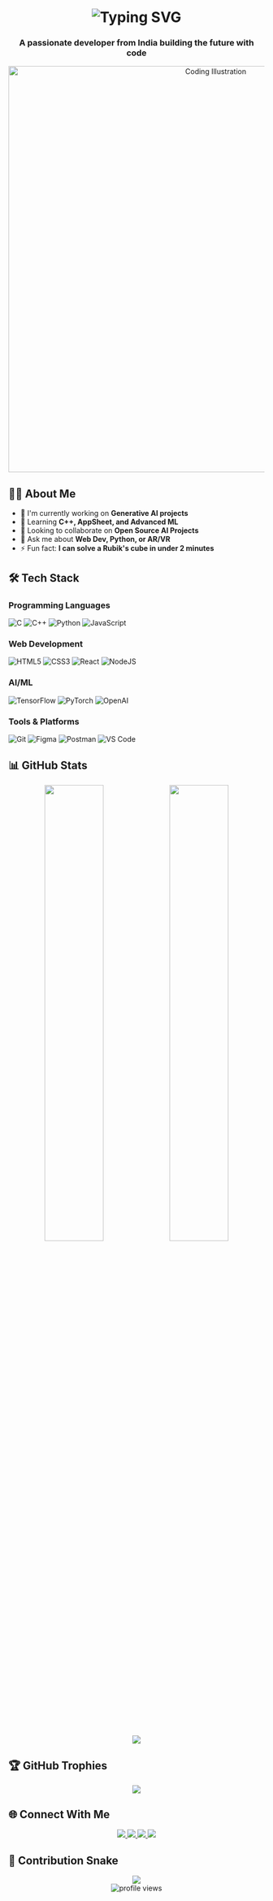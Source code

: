 <h1 align="center">
  <img src="https://readme-typing-svg.herokuapp.com?font=Fira+Code&weight=600&size=35&duration=4000&pause=1000&color=00F72E&center=true&vCenter=true&width=600&lines=Hi+%F0%9F%91%8B%2C+I'm+Sarang+Gole;Full+Stack+Developer;AI+Enthusiast;Tech+Innovator" alt="Typing SVG" />
</h1>

<h3 align="center">A passionate developer from India building the future with code</h3>

<div align="center">
  <img src="https://github.com/Saranggole9106/Saranggole9106/assets/24c288ad-ac07-48ed-9caf-f6331a872611" alt="Coding Illustration" width="800"/>
</div>

## 👨‍💻 About Me

- 🔭 I'm currently working on **Generative AI projects**
- 🌱 Learning **C++, AppSheet, and Advanced ML**
- 👯 Looking to collaborate on **Open Source AI Projects**
- 💬 Ask me about **Web Dev, Python, or AR/VR**
- ⚡ Fun fact: **I can solve a Rubik's cube in under 2 minutes**

## 🛠️ Tech Stack

### Programming Languages
![C](https://img.shields.io/badge/c-%2300599C.svg?style=for-the-badge&logo=c&logoColor=white)
![C++](https://img.shields.io/badge/c++-%2300599C.svg?style=for-the-badge&logo=c%2B%2B&logoColor=white)
![Python](https://img.shields.io/badge/python-3670A0?style=for-the-badge&logo=python&logoColor=ffdd54)
![JavaScript](https://img.shields.io/badge/javascript-%23323330.svg?style=for-the-badge&logo=javascript&logoColor=%23F7DF1E)

### Web Development
![HTML5](https://img.shields.io/badge/html5-%23E34F26.svg?style=for-the-badge&logo=html5&logoColor=white)
![CSS3](https://img.shields.io/badge/css3-%231572B6.svg?style=for-the-badge&logo=css3&logoColor=white)
![React](https://img.shields.io/badge/react-%2320232a.svg?style=for-the-badge&logo=react&logoColor=%2361DAFB)
![NodeJS](https://img.shields.io/badge/node.js-6DA55F?style=for-the-badge&logo=node.js&logoColor=white)

### AI/ML
![TensorFlow](https://img.shields.io/badge/TensorFlow-%23FF6F00.svg?style=for-the-badge&logo=TensorFlow&logoColor=white)
![PyTorch](https://img.shields.io/badge/PyTorch-%23EE4C2C.svg?style=for-the-badge&logo=PyTorch&logoColor=white)
![OpenAI](https://img.shields.io/badge/OpenAI-412991?style=for-the-badge&logo=openai&logoColor=white)

### Tools & Platforms
![Git](https://img.shields.io/badge/git-%23F05033.svg?style=for-the-badge&logo=git&logoColor=white)
![Figma](https://img.shields.io/badge/figma-%23F24E1E.svg?style=for-the-badge&logo=figma&logoColor=white)
![Postman](https://img.shields.io/badge/Postman-FF6C37?style=for-the-badge&logo=postman&logoColor=white)
![VS Code](https://img.shields.io/badge/VS%20Code-0078d7.svg?style=for-the-badge&logo=visual-studio-code&logoColor=white)

## 📊 GitHub Stats

<div align="center">
  <img width="48%" src="https://github-readme-stats.vercel.app/api?username=Saranggole9106&show_icons=true&theme=radical" />
  <img width="48%" src="https://github-readme-streak-stats.herokuapp.com/?user=Saranggole9106&theme=radical" />
</div>

<div align="center">
  <img src="https://github-readme-activity-graph.vercel.app/graph?username=Saranggole9106&theme=react-dark&hide_border=true&area=true" />
</div>

## 🏆 GitHub Trophies

<div align="center">
  <img src="https://github-profile-trophy.vercel.app/?username=Saranggole9106&theme=onedark&no-frame=true&no-bg=true&margin-w=4&row=2&column=4" />
</div>



## 🌐 Connect With Me

<div align="center">
  <a href="https://twitter.com/SarangGole22017" target="_blank">
    <img src="https://img.shields.io/badge/Twitter-%231DA1F2.svg?style=for-the-badge&logo=Twitter&logoColor=white" />
  </a>
  <a href="https://linkedin.com/in/sarang-gole-43042831b" target="_blank">
    <img src="https://img.shields.io/badge/linkedin-%230077B5.svg?style=for-the-badge&logo=linkedin&logoColor=white" />
  </a>
  <a href="https://instagram.com/saranggole9106" target="_blank">
    <img src="https://img.shields.io/badge/Instagram-%23E4405F.svg?style=for-the-badge&logo=Instagram&logoColor=white" />
  </a>
  <a href="https://youtube.com/@saranggole1947" target="_blank">
    <img src="https://img.shields.io/badge/YouTube-%23FF0000.svg?style=for-the-badge&logo=YouTube&logoColor=white" />
  </a>
</div>

## 🐍 Contribution Snake

<div align="center">
  <img src="https://github.com/Saranggole9106/Saranggole9106/blob/output/github-contribution-grid-snake.svg" />
</div>

<div align="center">
  <img src="https://komarev.com/ghpvc/?username=Saranggole9106&label=Profile%20views&color=0e75b6&style=flat" alt="profile views" />
</div>
